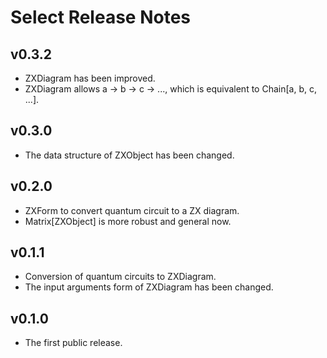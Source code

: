 # Select Release Notes

## v0.3.2

- ZXDiagram has been improved.
- ZXDiagram allows a -> b -> c -> ..., which is equivalent to Chain[a, b, c, ...].

## v0.3.0

- The data structure of ZXObject has been changed.

## v0.2.0

- ZXForm to convert quantum circuit to a ZX diagram.
- Matrix[ZXObject] is more robust and general now.

## v0.1.1

- Conversion of quantum circuits to ZXDiagram.
- The input arguments form of ZXDiagram has been changed.

## v0.1.0

- The first public release.
